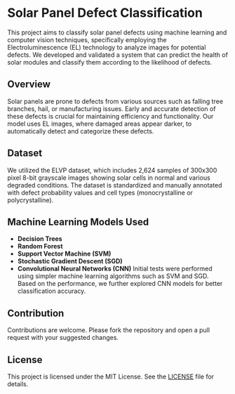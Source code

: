 # Solar Panel Defect Classification
This project aims to classify solar panel defects using machine learning and computer vision techniques, specifically employing the Electroluminescence (EL) technology to analyze images for potential defects. We developed and validated a system that can predict the health of solar modules and classify them according to the likelihood of defects.

## Overview
Solar panels are prone to defects from various sources such as falling tree branches, hail, or manufacturing issues. Early and accurate detection of these defects is crucial for maintaining efficiency and functionality. Our model uses EL images, where damaged areas appear darker, to automatically detect and categorize these defects.

## Dataset
We utilized the ELVP dataset, which includes 2,624 samples of 300x300 pixel 8-bit grayscale images showing solar cells in normal and various degraded conditions. The dataset is standardized and manually annotated with defect probability values and cell types (monocrystalline or polycrystalline).

## Machine Learning Models Used
- **Decision Trees**
- **Random Forest**
- **Support Vector Machine (SVM)**
- **Stochastic Gradient Descent (SGD)**
- **Convolutional Neural Networks (CNN)**
Initial tests were performed using simpler machine learning algorithms such as SVM and SGD. Based on the performance, we further explored CNN models for better classification accuracy.

## Contribution
Contributions are welcome. Please fork the repository and open a pull request with your suggested changes.

## License
This project is licensed under the MIT License. See the [LICENSE](LICENSE) file for details.

